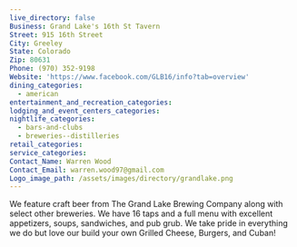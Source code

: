 ```yaml
---
live_directory: false
Business: Grand Lake's 16th St Tavern
Street: 915 16th Street
City: Greeley
State: Colorado
Zip: 80631
Phone: (970) 352-9198
Website: 'https://www.facebook.com/GLB16/info?tab=overview'
dining_categories:
  - american
entertainment_and_recreation_categories:
lodging_and_event_centers_categories:
nightlife_categories:
  - bars-and-clubs
  - breweries--distilleries
retail_categories:
service_categories:
Contact_Name: Warren Wood
Contact_Email: warren.wood97@gmail.com
Logo_image_path: /assets/images/directory/grandlake.png
---
```


We feature craft beer from The Grand Lake Brewing Company along with select other breweries. We have 16 taps and a full menu with excellent appetizers, soups, sandwiches, and pub grub. We take pride in everything we do but love our build your own Grilled Cheese, Burgers, and Cuban!